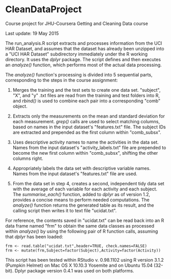 # CleanDataProject
Course project for JHU-Coursera Getting and Cleaning Data course

Last update: 19 May 2015

The run_analysis.R script extracts and processes information from the UCI HAR Dataset, and assumes that
the dataset has already been unzipped into a "UCI HAR Dataset" subdirectory immediately under the R
working directory. It uses the *dplyr* package.  The script defines and then executes
an *analyze()* function, which performs most of the actual data processing. 

The *analyze()* function's processing is divided into 5 sequential parts, corresponding
to the steps in the course assignment: 

1. Merges the training and the test sets to create one data set. "subject", "X", and "y" .txt
files are read from the training and test folders into R, and 
*rbind()* is used to combine each pair
into a corresponding "comb" object. 

2. Extracts only the measurements on the mean and standard deviation for each measurement. 
*grep()* calls are used to select matching columns, based on names in the
input dataset's "features.txt" file.  The subject IDs are extracted and
prepended as the first column within "comb\_subsx". 

3. Uses descriptive activity names to name the activities in the data set. 
Names from the input dataset's "activity\_labels.txt" file are prepended
to become the new first column within "comb\_subsx", shifting the other columns right. 

4. Appropriately labels the data set with descriptive variable names. 
Names from the input dataset's "features.txt" file are used. 

5. From the data set in step 4, creates a second, independent tidy data set 
with the average of each variable for each activity and each subject.  The *summarise_each()*
function, added to *dplyr* as of version 1.2, provides a concise means to perform
needed computations.  The *analyze()* function returns the generated table as its
result, and the calling script then writes it to text file "ucidat.txt". 

For reference, the contents saved in "ucidat.txt" can be read back into an R 
data frame named "frm" to obtain the same data classes as processed within
*analyze()* by using the following pair of R function calls, assuming that
*dplyr* has been loaded:

	frm <- read.table("ucidat.txt",header=TRUE, check.names=FALSE)
	frm <- mutate(frm,Subject=factor(Subject),Activity=factor(Activity))

This script has been tested within RStudio v. 0.98.1102 using R version 3.1.2 (Pumpkin 
Helmet) on Mac OS X 10.10.3 Yosemite and
on Ubuntu 15.04 (32-bit).  Dplyr package version 0.4.1 was used on both platforms. 
